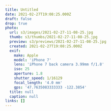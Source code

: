 ```yaml
---
title: Untitled
date: 2021-02-27T19:08:25.000Z
draft: false
drop: true
photo:
  url: s3/images/2021-02-27-11-08-25.jpg
  thumb: s3/thumbs/2021-02-27-11-08-25.jpg
  preview: s3/previews/2021-02-27-11-08-25.jpg
  created: 2021-02-27T19:08:25.000Z
  exif:
    make: Apple
    model: 'iPhone 7'
    lens: 'iPhone 7 back camera 3.99mm f/1.8'
    iso: 25
    aperture: 1.8
    shutter_speed: 1/16129
    focal_length: '4.0 mm'
    gps: '47.7635083333333 -122.3854'
  title: null
  caption: null
links: []
---
```

